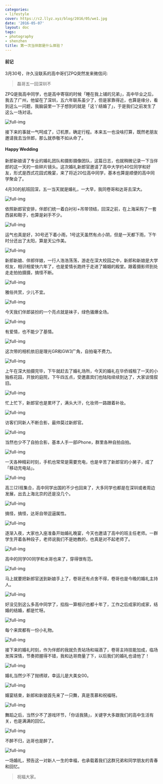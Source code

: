 ```yaml
---
categories:
- lifestyle
cover: https://c2.llyz.xyz/blog/2016/05/we1.jpg
date: '2016-05-07'
layout: doc
tags:
- photography
- shenzhen
title: 第一次当伴郎是什么体验？
---
```


#### 前记

3月30号，许久没联系的高中哥们ZPQ突然发来微信问:

> 磊哥五一回深圳不

ZPQ是我高中同学，也是高中寄宿的时候「睡在我上铺的兄弟」，高中毕业之后，我去了广州，他留在了深圳，五六年联系虽少了，但是家靠得近，也算是缘分，看到这么一问题，我脑袋里一下子想到的就是「这丫结婚了」，于是我们之前发生了这么一场对话。

![full-img](https://c2.llyz.xyz/blog/2016/05/we1.jpg)

接下来的事就一气呵成了，订机票，确定行程。本来五一也没啥打算，既然老朋友邀请我去当伴郎，那么就恭敬不如从命了。

#### Happy Wedding

新郎新娘请了专业的婚礼团队和摄影摄像团队，这篇日志，也就稍微记录一下当伴郎的这一天的一些碎片镜头。这次婚礼新郎官邀请了高中大学约40位同学和好友，形式是西式花园式晚宴，来了将近20位高中同学，基本也算是顺便的高中同学聚会了。

4月30的航班回深，五一当天就是婚礼，一大早，我同卷哥和达哥去深大。

![full-img](https://c2.llyz.xyz/blog/2016/05/w4.JPG)

依照新郎官安排，伴郎们统一着白衬衫+吊带领结，回深之前，在上海采购了一套西装和鞋子，也算是剁手不少。

![full-img](https://c2.llyz.xyz/blog/2016/05/w7.JPG)

运气也真是好，30号还下着小雨，1号这天虽然有点小阴，但是一天都下雨，下午时分还出了太阳，算是天公作美。

![full-img](https://c2.llyz.xyz/blog/2016/05/w1.JPG)

新郎新娘、伴郎伴娘，一行人浩浩荡荡，游走在深大校园之中，新郎和新娘是大学校友，相识相爱快六年了，也是爱情长跑终于走进了婚姻的殿堂。跟着摄影师到处走走拍拍摄摄，搞怪不断。

![full-img](https://c2.llyz.xyz/blog/2016/05/w23.JPG)

雅俗共赏，少儿不宜。

![full-img](https://c2.llyz.xyz/blog/2016/05/w21.JPG)

今天我们伴郎装扮的一个亮点就是袜子，绿色骚爆全场。

![full-img](https://c2.llyz.xyz/blog/2016/05/w22.JPG)

有爱情，也不能少了基情。

![full-img](https://c2.llyz.xyz/blog/2016/05/w15.JPG)

这次带的相机依旧是理光GR和GW3广角，自拍毫不费力。

![full-img](https://c2.llyz.xyz/blog/2016/05/w9.JPG)

上午在深大拍摄完毕，下午就赶去了婚礼场所，今天的婚礼在华侨城租了一天的小独栋花园，开放的庭院，下午四五点，受邀嘉宾们也陆陆续续到达了，大家谈情叙旧。

![full-img](https://c2.llyz.xyz/blog/2016/05/w18.JPG)

忙上忙下，新郎官也是累坏了，满头大汗，化妆师一路跟着补妆。

![full-img](https://c2.llyz.xyz/blog/2016/05/w12.JPG)

访客们同新人不断合影，最帅莫过新郎官。

![full-img](https://c2.llyz.xyz/blog/2016/05/w19.JPG)

当然也少不了自拍合影，基本人手一部iPhone，群里各种自拍自拍。

![full-img](https://c2.llyz.xyz/blog/2016/05/w26.JPG)

一天各种精彩时刻，手机也常常是需要充电，也是辛苦了新郎官的小舅子，成了「移动充电站」。

![full-img](https://c2.llyz.xyz/blog/2016/05/w27.JPG)

高三(2)班集合，高中同学出国的不少也回来了，大多同学也都是在深圳或者周边发展，出去上海北京的还是没几个。

![full-img](https://c2.llyz.xyz/blog/2016/05/w10.JPG)

搞怪，搞怪，达哥自带逗逼属性。

![full-img](https://c2.llyz.xyz/blog/2016/05/w16.JPG)

逐渐入夜，大家也入座准备开始婚礼晚宴，今天也邀请了高中的班主任老师。一群学生开着各种段子，老师说我们不是她教的，也真是对不起老师了。

![full-img](https://c2.llyz.xyz/blog/2016/05/w5.JPG)

高中的同学00同学和水哥也来了，穿得很有范。

![full-img](https://c2.llyz.xyz/blog/2016/05/w13.JPG)

马上就要把新郎官送到新娘手上了，卷哥还有点舍不得，卷哥也是今晚的婚礼主持人。

![full-img](https://c2.llyz.xyz/blog/2016/05/w6.JPG)

好没见到这么多高中同学了，掐指一算相识也都十年了，工作之后成家的成家，结婚的结婚，都是忙呀。

![full-img](https://c2.llyz.xyz/blog/2016/05/w24.JPG)

每个来宾都有一份小礼物。

![full-img](https://c2.llyz.xyz/blog/2016/05/w14.JPG)

接下来的婚礼时刻，作为伴郎的我就负责站场和端酒了，卷哥主持技能加成，临场发挥深情，节奏把握得不错，我和达哥商量了下，以后我们的婚礼也请他了！

![full-img](https://c2.llyz.xyz/blog/2016/05/w11.JPG)

婚礼当然少不了抛绣球，幸运儿是大美女00。

![full-img](https://c2.llyz.xyz/blog/2016/05/w17.JPG)

婚宴结束，新郎和新娘首先来了一只舞，真是羡慕和祝福呀。

![full-img](https://c2.llyz.xyz/blog/2016/05/w25.JPG)

舞蹈之后，当然少不了游戏环节，「你话我猜」，关键字大多跟我们的高中生活有关，也是满满的回忆。

![full-img](https://c2.llyz.xyz/blog/2016/05/w2.JPG)

不醉不归，达哥也是醉了。

![full-img](https://c2.llyz.xyz/blog/2016/05/wt.JPG)

一场婚礼，预告这一对新人一生的幸福，也承载着我们这群兄弟和同学朋友的青春和回忆。

> 祝福大家。

